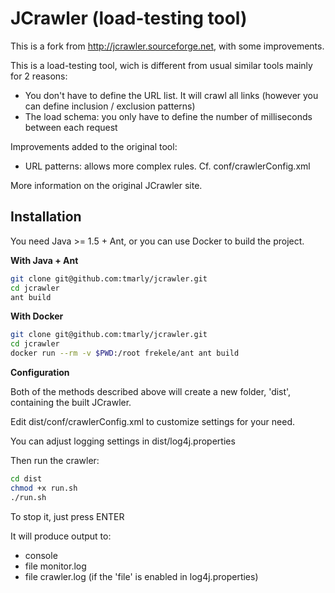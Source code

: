 # JCrawler (load-testing tool)

This is a fork from http://jcrawler.sourceforge.net, with some improvements.

This is a load-testing tool, wich is different from usual similar tools mainly for 2 reasons:
- You don't have to define the URL list. It will crawl all links (however you can define inclusion / exclusion patterns)
- The load schema: you only have to define the number of milliseconds between each request

Improvements added to the original tool:
- URL patterns: allows more complex rules. Cf. conf/crawlerConfig.xml

More information on the original JCrawler site.

## Installation

You need Java >= 1.5 + Ant, or you can use Docker to build the project.

**With Java + Ant**

```bash
git clone git@github.com:tmarly/jcrawler.git
cd jcrawler
ant build
``` 

**With Docker**

```bash
git clone git@github.com:tmarly/jcrawler.git
cd jcrawler
docker run --rm -v $PWD:/root frekele/ant ant build
```

**Configuration**

Both of the methods described above will create a new folder, 'dist', containing the built JCrawler.

Edit dist/conf/crawlerConfig.xml to customize settings for your need.

You can adjust logging settings in dist/log4j.properties

Then run the crawler:
```bash
cd dist
chmod +x run.sh
./run.sh
```

To stop it, just press ENTER

It will produce output to:
- console
- file monitor.log
- file crawler.log (if the 'file' is enabled in log4j.properties)
